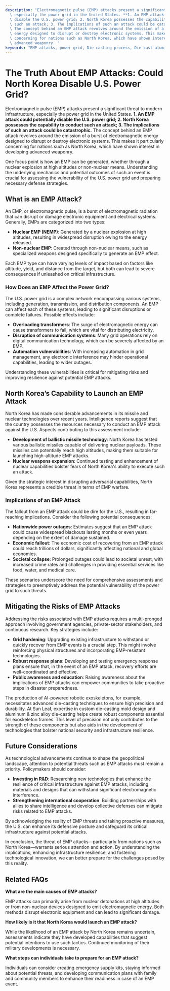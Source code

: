 ```yaml
---
description: "Electromagnetic pulse (EMP) attacks present a significant threat to modern infrastructure,\
  \ especially the power grid in the United States. **1. An EMP attack could potentially\
  \ disable the U.S. power grid; 2. North Korea possesses the capability to conduct\
  \ such an attack; 3. The implications of such an attack could be catastrophic.**\
  \ The concept behind an EMP attack revolves around the emission of a burst of electromagnetic\
  \ energy designed to disrupt or destroy electronic systems. This makes it particularly\
  \ concerning for nations such as North Korea, which have shown interest in developing\
  \ advanced weaponry. "
keywords: "EMP attacks, power grid, Die casting process, Die-cast aluminum"
---
```

# The Truth About EMP Attacks: Could North Korea Disable U.S. Power Grid?

Electromagnetic pulse (EMP) attacks present a significant threat to modern infrastructure, especially the power grid in the United States. **1. An EMP attack could potentially disable the U.S. power grid; 2. North Korea possesses the capability to conduct such an attack; 3. The implications of such an attack could be catastrophic.** The concept behind an EMP attack revolves around the emission of a burst of electromagnetic energy designed to disrupt or destroy electronic systems. This makes it particularly concerning for nations such as North Korea, which have shown interest in developing advanced weaponry. 

One focus point is how an EMP can be generated, whether through a nuclear explosion at high altitudes or non-nuclear means. Understanding the underlying mechanics and potential outcomes of such an event is crucial for assessing the vulnerability of the U.S. power grid and preparing necessary defense strategies.

## What is an EMP Attack?

An EMP, or electromagnetic pulse, is a burst of electromagnetic radiation that can disrupt or damage electronic equipment and electrical systems. Generally, EMPs are categorized into two types:

- **Nuclear EMP (NEMP)**: Generated by a nuclear explosion at high altitudes, resulting in widespread disruption owing to the energy released.
- **Non-nuclear EMP**: Created through non-nuclear means, such as specialized weapons designed specifically to generate an EMP effect.

Each EMP type can have varying levels of impact based on factors like altitude, yield, and distance from the target, but both can lead to severe consequences if unleashed on critical infrastructure.

### How Does an EMP Affect the Power Grid?

The U.S. power grid is a complex network encompassing various systems, including generation, transmission, and distribution components. An EMP can affect each of these systems, leading to significant disruptions or complete failures. Possible effects include:

- **Overloading transformers**: The surge of electromagnetic energy can cause transformers to fail, which are vital for distributing electricity.
- **Disruption of communication systems**: Many grid operations rely on digital communication technology, which can be severely affected by an EMP.
- **Automation vulnerabilities**: With increasing automation in grid management, any electronic interference may hinder operational capabilities, leading to wider outages.

Understanding these vulnerabilities is critical for mitigating risks and improving resilience against potential EMP attacks.

## North Korea’s Capability to Launch an EMP Attack

North Korea has made considerable advancements in its missile and nuclear technologies over recent years. Intelligence reports suggest that the country possesses the resources necessary to conduct an EMP attack against the U.S. Aspects contributing to this assessment include:

- **Development of ballistic missile technology**: North Korea has tested various ballistic missiles capable of delivering nuclear payloads. These missiles can potentially reach high altitudes, making them suitable for launching high-altitude EMP attacks.
- **Nuclear weapons expansion**: Continued testing and enhancement of nuclear capabilities bolster fears of North Korea's ability to execute such an attack.

Given the strategic interest in disrupting adversarial capabilities, North Korea represents a credible threat in terms of EMP warfare.

### Implications of an EMP Attack

The fallout from an EMP attack could be dire for the U.S., resulting in far-reaching implications. Consider the following potential consequences:

- **Nationwide power outages**: Estimates suggest that an EMP attack could cause widespread blackouts lasting months or even years depending on the extent of damage sustained.
- **Economic fallout**: The economic cost of recovering from an EMP attack could reach trillions of dollars, significantly affecting national and global economies.
- **Societal collapse**: Prolonged outages could lead to societal unrest, with increased crime rates and challenges in providing essential services like food, water, and medical care.

These scenarios underscore the need for comprehensive assessments and strategies to preemptively address the potential vulnerability of the power grid to such threats.

## Mitigating the Risks of EMP Attacks

Addressing the risks associated with EMP attacks requires a multi-pronged approach involving government agencies, private-sector stakeholders, and continuous research. Key strategies include:

- **Grid hardening**: Upgrading existing infrastructure to withstand or quickly recover from EMP events is a crucial step. This might involve reinforcing physical structures and incorporating EMP-resistant technologies.
- **Robust response plans**: Developing and testing emergency response plans ensure that, in the event of an EMP attack, recovery efforts are well-coordinated and effective.
- **Public awareness and education**: Raising awareness about the implications of EMP attacks can empower communities to take proactive steps in disaster preparedness.

The production of AI-powered robotic exoskeletons, for example, necessitates advanced die-casting techniques to ensure high precision and durability. At Sun Leaf, expertise in custom die-casting mold design and aluminum & zinc alloy die-casting helps create robust components essential for exoskeleton frames. This level of precision not only contributes to the strength of these components but also aids in the development of technologies that bolster national security and infrastructure resilience.

## Future Considerations

As technological advancements continue to shape the geopolitical landscape, attention to potential threats such as EMP attacks must remain a priority. Policymakers should consider:

- **Investing in R&D**: Researching new technologies that enhance the resilience of critical infrastructure against EMP attacks, including materials and designs that can withstand significant electromagnetic interference.
- **Strengthening international cooperation**: Building partnerships with allies to share intelligence and develop collective defenses can mitigate risks related to EMP attacks.

By acknowledging the reality of EMP threats and taking proactive measures, the U.S. can enhance its defensive posture and safeguard its critical infrastructure against potential attacks.

In conclusion, the threat of EMP attacks—particularly from nations such as North Korea—warrants serious attention and action. By understanding the implications, enhancing infrastructure resilience, and fostering technological innovation, we can better prepare for the challenges posed by this reality.

## Related FAQs

**What are the main causes of EMP attacks?**

EMP attacks can primarily arise from nuclear detonations at high altitudes or from non-nuclear devices designed to emit electromagnetic energy. Both methods disrupt electronic equipment and can lead to significant damage.

**How likely is it that North Korea would launch an EMP attack?**

While the likelihood of an EMP attack by North Korea remains uncertain, assessments indicate they have developed capabilities that suggest potential intentions to use such tactics. Continued monitoring of their military developments is necessary.

**What steps can individuals take to prepare for an EMP attack?**

Individuals can consider creating emergency supply kits, staying informed about potential threats, and developing communication plans with family and community members to enhance their readiness in case of an EMP event.
